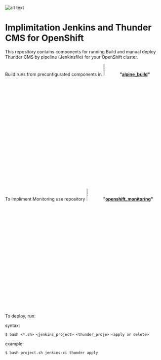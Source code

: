 ![alt text](https://i1.wp.com/blog.openshift.com/wp-content/uploads/redhatopenshift.png?w=1376&ssl=1)
# Implimitation Jenkins and Thunder CMS for OpenShift

This repository contains components for running Build and manual deploy Thunder CMS by pipeline (Jenkinsfile) for your OpenShift cluster. 

Build runs from preconfigurated components in 
<img src="https://www.drupal.org/files/Thunder_WBM_20160126.png" alt="Thunder" width="10%"/> **"[alpine_build](https://github.com/ros-kamach/thunder_nginx_phpfpm/tree/alpine_build)"**

To Impliment Monitoring use repository
<img src="https://logodix.com/logo/1736712.png" alt="Thunder" width="10%"/> **"[openshift_monitoring](https://github.com/ros-kamach/openshift_monitoring.git)"**

To deploy, run:

syntax:
```
$ bash <*.sh> <jenkins_project> <thunder_proje> <apply or delete>
```
example:
```
$ bash project.sh jenkins-ci thunder apply
```
